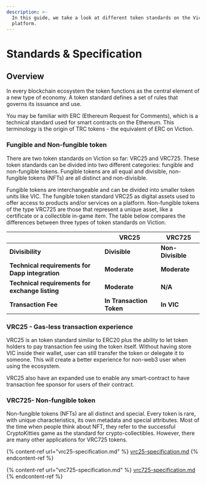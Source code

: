 ```yaml
---
description: >-
  In this guide, we take a look at different token standards on the Viction
  platform.
---
```


# Standards & Specification

## **Overview**

In every blockchain ecosystem the token functions as the central element of a new type of economy. A token standard defines a set of rules that governs its issuance and use.

You may be familiar with ERC (Ethereum Request for Comments), which is a technical standard used for smart contracts on the Ethereum. This terminology is the origin of TRC tokens - the equivalent of ERC on Viction.

### **Fungible and Non-fungible token**

There are two token standards on Viction so far: VRC25 and VRC725. These token standards can be divided into two different categories: fungible and non-fungible tokens. Fungible tokens are all equal and divisible, non-fungible tokens (NFTs) are all distinct and non-divisible.

Fungible tokens are interchangeable and can be divided into smaller token units like VIC. The fungible token standard VRC25 as digital assets used to offer access to products and/or services on a platform. Non-fungible tokens of the type VRC725 are those that represent a unique asset, like a certificate or a collectible in-game item. The table below compares the differences between three types of token standards on Viction.

|                                                 | **VRC25**                | **VRC725**        |
| ----------------------------------------------- | ------------------------ | ----------------- |
| **Divisibility**                                | **Divisible**            | **Non-Divisible** |
| **Technical requirements for Dapp integration** | **Moderate**             | **Moderate**      |
| **Technical requirements for exchange listing** | **Moderate**             | **N/A**           |
| **Transaction Fee**                             | **In Transaction Token** | **In VIC**        |

### **VRC25 - Gas-less transaction experience**

VRC25 is an token standard similar to ERC20 plus the ability to let token holders to pay transaction fee using the token itself. Without having store VIC inside their wallet, user can still transfer the token or delegate it to someone. This will create a better experience for non-web3 user when using the ecosystem.

VRC25 also have an expanded use to enable any smart-contract to have transaction fee sponsor for users of their contract.

### **VRC725- Non-fungible token**

Non-fungible tokens (NFTs) are all distinct and special. Every token is rare, with unique characteristics, its own metadata and special attributes. Most of the time when people think about NFT, they refer to the successful CryptoKitties game as the standard for crypto-collectibles. However, there are many other applications for VRC725 tokens.

{% content-ref url="vrc25-specification.md" %}
[vrc25-specification.md](vrc25-specification.md)
{% endcontent-ref %}

{% content-ref url="vrc725-specification.md" %}
[vrc725-specification.md](vrc725-specification.md)
{% endcontent-ref %}
